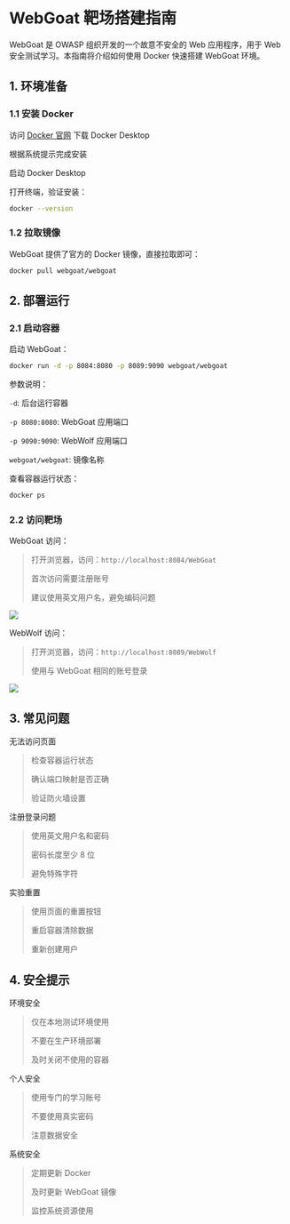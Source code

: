 # WebGoat 靶场搭建指南

WebGoat 是 OWASP 组织开发的一个故意不安全的 Web 应用程序，用于 Web 安全测试学习。本指南将介绍如何使用 Docker 快速搭建 WebGoat 环境。

## 1. 环境准备

### 1.1 安装 Docker

访问 [Docker 官网](https://www.docker.com/products/docker-desktop/) 下载 Docker Desktop

根据系统提示完成安装

启动 Docker Desktop

打开终端，验证安装：
```bash
docker --version
```

### 1.2 拉取镜像

WebGoat 提供了官方的 Docker 镜像，直接拉取即可：

```bash
docker pull webgoat/webgoat
```

## 2. 部署运行

### 2.1 启动容器

启动 WebGoat：
```bash
docker run -d -p 8084:8080 -p 8089:9090 webgoat/webgoat
```

参数说明：

`-d`: 后台运行容器

`-p 8080:8080`: WebGoat 应用端口

`-p 9090:9090`: WebWolf 应用端口

`webgoat/webgoat`: 镜像名称

查看容器运行状态：
```bash
docker ps
```

### 2.2 访问靶场

WebGoat 访问：

> 打开浏览器，访问：`http://localhost:8084/WebGoat`
>
> 首次访问需要注册账号
>
> 建议使用英文用户名，避免编码问题

![](https://picgo-bucket-1253899661.cos.ap-shanghai.myqcloud.com/2025%2F04%2F23%2F16-23-06-39c4f1ad6698e641baf85ffa1a41c591-20250423162304646-b1ca24.png)

WebWolf 访问：

> 打开浏览器，访问：`http://localhost:8089/WebWolf`
>
> 使用与 WebGoat 相同的账号登录

![](https://picgo-bucket-1253899661.cos.ap-shanghai.myqcloud.com/2025%2F04%2F23%2F16-22-12-916f4f0ece06f77b7fa213552daceb42-20250423162210265-dcc98d.png)



## 3. 常见问题

无法访问页面

> 检查容器运行状态
>
> 确认端口映射是否正确
>
> 验证防火墙设置

注册登录问题

> 使用英文用户名和密码
>
> 密码长度至少 8 位
>
> 避免特殊字符

实验重置

> 使用页面的重置按钮
>
> 重启容器清除数据
>
> 重新创建用户

## 4. 安全提示

环境安全

> 仅在本地测试环境使用
>
> 不要在生产环境部署
>
> 及时关闭不使用的容器

个人安全

> 使用专门的学习账号
>
> 不要使用真实密码
>
> 注意数据安全

系统安全

> 定期更新 Docker
>
> 及时更新 WebGoat 镜像
>
> 监控系统资源使用 
